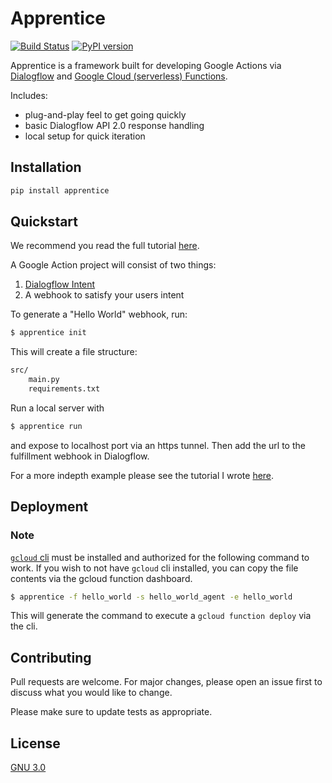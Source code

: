 # Apprentice
[![Build Status](https://travis-ci.com/andrewgy8/apprentice.svg?branch=master)](https://travis-ci.com/andrewgy8/apprentice)
[![PyPI version](https://badge.fury.io/py/apprentice.svg)](https://badge.fury.io/py/apprentice)

Apprentice is a framework built for developing Google Actions 
via [Dialogflow](https://dialogflow.com) and 
[Google Cloud (serverless) Functions](https://cloud.google.com/functions/).

Includes:
- plug-and-play feel to get going quickly
- basic Dialogflow API 2.0 response handling
- local setup for quick iteration

## Installation

```bash
pip install apprentice
```

## Quickstart

We recommend you read the full tutorial [here](https://medium.com/@andrew_32881/hey-google-talk-to-24dfd336acd).  

A Google Action project will consist of two things:
1. [Dialogflow Intent](https://dialogflow.com/docs/intents)
1. A webhook to satisfy your users intent

To generate a "Hello World" webhook, run:

```bash
$ apprentice init
```

This will create a file structure:

```bash
src/
    main.py
    requirements.txt
```

Run a local server with 
```bash
$ apprentice run
```

and expose to localhost port via an https tunnel. Then add the url to the fulfillment
webhook in Dialogflow.  

For a more indepth example please see the tutorial I wrote 
[here](https://medium.com/@andrew_32881/hey-google-talk-to-24dfd336acd).

## Deployment

### Note
[`gcloud` cli](https://cloud.google.com/sdk/docs/quickstarts) must be installed and authorized for the following command 
to work. If you wish to not have `gcloud` cli installed, you can copy the file contents via the gcloud 
function dashboard.   

```bash
$ apprentice -f hello_world -s hello_world_agent -e hello_world
```

This will generate the command to execute a `gcloud function deploy` via the cli.  

## Contributing
Pull requests are welcome. For major changes, please open an issue first to discuss what you would like to change.

Please make sure to update tests as appropriate.

## License
[GNU 3.0](https://choosealicense.com/licenses/gpl-3.0/)
